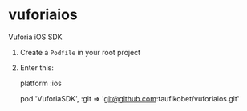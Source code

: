 vuforiaios
==========

Vuforia iOS SDK

1. Create a `Podfile` in your root project
2. Enter this:

   platform :ios
   
   pod 'VuforiaSDK', :git => 'git@github.com:taufikobet/vuforiaios.git'
